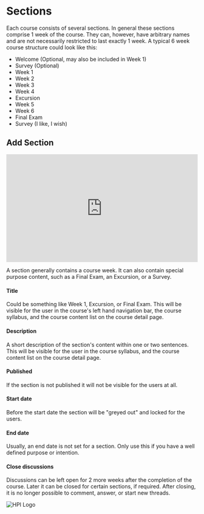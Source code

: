 

# Sections

Each course consists of several sections. In general these sections comprise 1 week of the course. They can, however, have arbitrary names and are not necessarily restricted to last exactly 1 week. A typical 6 week course structure could look like this:

  - Welcome (Optional, may also be included in Week 1)	
   - Survey (Optional)
  - Week 1
  - Week 2
  - Week 3
  - Week 4
  - Excursion
  - Week 5
  - Week 6
  - Final Exam
  - Survey (I like, I wish) 

## Add Section

<div style="padding:56.25% 0 0 0;position:relative;"><iframe src="https://player.vimeo.com/video/787817680?h=67929c9927&amp;badge=0&amp;autopause=0&amp;player_id=0&amp;app_id=58479" frameborder="0" allow="autoplay; fullscreen; picture-in-picture" allowfullscreen style="position:absolute;top:0;left:0;width:100%;height:100%;" title="openHPI-guidelines-13-sections"></iframe></div><script src="https://player.vimeo.com/api/player.js"></script>


A section generally contains a course week. It can also contain special purpose content, such as a Final Exam, an Excursion, or a Survey.


#### Title
Could be something like Week 1, Excursion, or Final Exam. This will be visible for the user in the course's left hand navigation bar, the course syllabus, and the course content list on the course detail page.

#### Description
A short description of the section's content within one or two sentences. This will be visible for the user in the course syllabus, and the course content list on the course detail page.

#### Published
If the section is not published it will not be visible for the users at all.

#### Start date
Before the start date the section will be "greyed out" and locked for the users.

#### End date
Usually, an end date is not set for a section. Only use this if you have a well defined purpose or intention.

#### Close discussions
Discussions can be left open for 2 more weeks after the completion of the course. Later it can be closed for certain sections, if required. After closing, it is no longer possible to comment, answer, or start new threads.

![HPI Logo](../../img/HPI_Logo.png)
